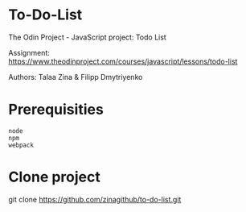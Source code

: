 # To-Do-List
 The Odin Project - JavaScript project: Todo List
 
 Assignment: https://www.theodinproject.com/courses/javascript/lessons/todo-list
 
 Authors: Talaa Zina & Filipp Dmytriyenko</a>

# Prerequisities
	node 
	npm
	webpack

# Clone project
   git clone https://github.com/zinagithub/to-do-list.git


